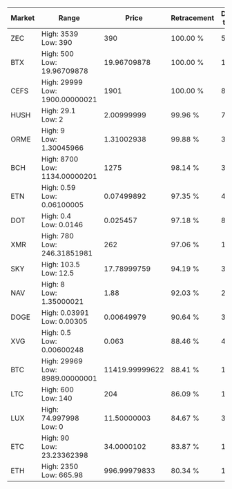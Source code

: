 | Market | Range | Price| Retracement | Doubles to 50% |
| --- | --- | --- | --- | --- |
| ZEC | High: 3539<br />Low: 390 | 390 | 100.00 % | 5.04 |
| BTX | High: 500<br />Low: 19.96709878 | 19.96709878 | 100.00 % | 13.02 |
| CEFS | High: 29999<br />Low: 1900.00000021 | 1901 | 100.00 % | 8.39 |
| HUSH | High: 29.1<br />Low: 2 | 2.00999999 | 99.96 % | 7.74 |
| ORME | High: 9<br />Low: 1.30045966 | 1.31002938 | 99.88 % | 3.93 |
| BCH | High: 8700<br />Low: 1134.00000201 | 1275 | 98.14 % | 3.86 |
| ETN | High: 0.59<br />Low: 0.06100005 | 0.07499892 | 97.35 % | 4.34 |
| DOT | High: 0.4<br />Low: 0.0146 | 0.025457 | 97.18 % | 8.14 |
| XMR | High: 780<br />Low: 246.31851981 | 262 | 97.06 % | 1.96 |
| SKY | High: 103.5<br />Low: 12.5 | 17.78999759 | 94.19 % | 3.26 |
| NAV | High: 8<br />Low: 1.35000021 | 1.88 | 92.03 % | 2.49 |
| DOGE | High: 0.03991<br />Low: 0.00305 | 0.00649979 | 90.64 % | 3.30 |
| XVG | High: 0.5<br />Low: 0.00600248 | 0.063 | 88.46 % | 4.02 |
| BTC | High: 29969<br />Low: 8989.00000001 | 11419.99999622 | 88.41 % | 1.71 |
| LTC | High: 600<br />Low: 140 | 204 | 86.09 % | 1.81 |
| LUX | High: 74.997998<br />Low: 0 | 11.50000003 | 84.67 % | 3.26 |
| ETC | High: 90<br />Low: 23.23362398 | 34.0000102 | 83.87 % | 1.67 |
| ETH | High: 2350<br />Low: 665.98 | 996.99979833 | 80.34 % | 1.51 |
